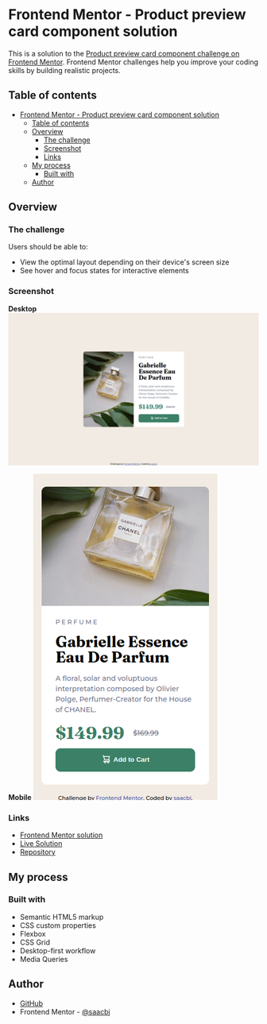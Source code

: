# Frontend Mentor - Product preview card component solution

This is a solution to the [Product preview card component challenge on Frontend Mentor](https://www.frontendmentor.io/challenges/product-preview-card-component-GO7UmttRfa). Frontend Mentor challenges help you improve your coding skills by building realistic projects.

## Table of contents

- [Frontend Mentor - Product preview card component solution](#frontend-mentor---product-preview-card-component-solution)
  - [Table of contents](#table-of-contents)
  - [Overview](#overview)
    - [The challenge](#the-challenge)
    - [Screenshot](#screenshot)
    - [Links](#links)
  - [My process](#my-process)
    - [Built with](#built-with)
  - [Author](#author)

## Overview

### The challenge

Users should be able to:

- View the optimal layout depending on their device's screen size
- See hover and focus states for interactive elements

### Screenshot

**Desktop**
![](./screenshot-desk.png)

**Mobile**
![](./screenshot-mob.png)

### Links

- [Frontend Mentor solution](https://www.frontendmentor.io/challenges/product-preview-card-component-GO7UmttRfa/hub/responsive-product-page-using-flexbox-and-media-queries-Z4lsUl15Lc)
- [Live Solution](https://saacbj.github.io/ProductPreviewCardComponent/)
- [Repository](https://github.com/saacbj/ProductPreviewCardComponent)

## My process

### Built with

- Semantic HTML5 markup
- CSS custom properties
- Flexbox
- CSS Grid
- Desktop-first workflow
- Media Queries

## Author

- [GitHub](https://github.com/saacbj)
- Frontend Mentor - [@saacbj](https://www.frontendmentor.io/profile/saacbj)
